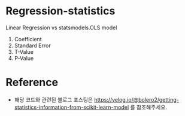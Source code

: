 # Regression-statistics
Linear Regression vs statsmodels.OLS model

1. Coefficient
2. Standard Error
3. T-Value
4. P-Value

# Reference
* 해당 코드와 관련된 블로그 포스팅은 https://velog.io/@bolero2/getting-statistics-information-from-scikit-learn-model 를 참조해주세요.
